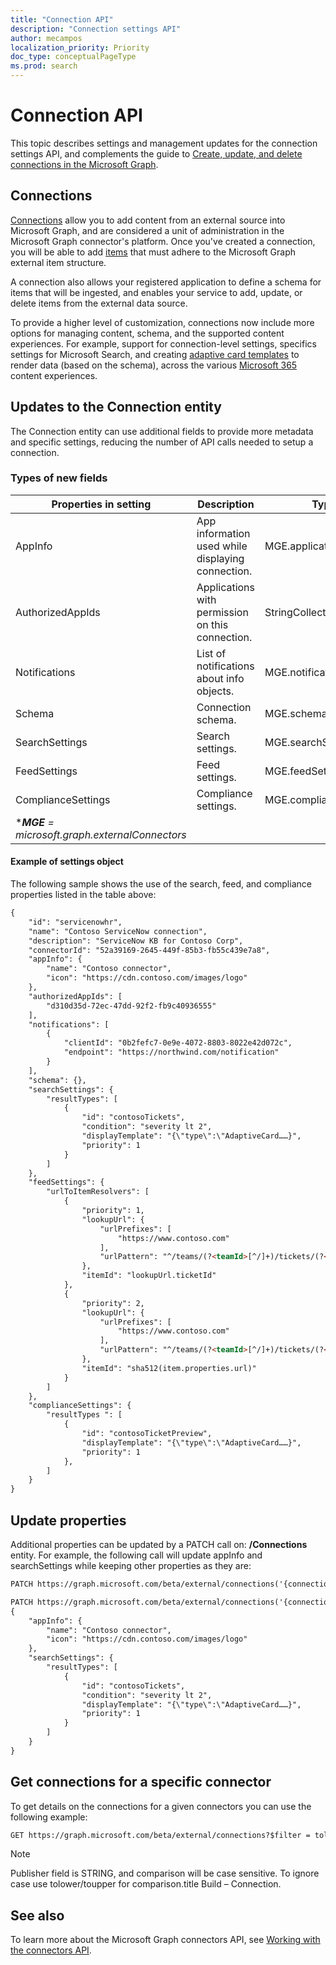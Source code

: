 ```yaml
---
title: "Connection API"
description: "Connection settings API"
author: mecampos
localization_priority: Priority
doc_type: conceptualPageType
ms.prod: search
---
```


# Connection API

This topic describes settings and management updates for the connection settings API, and complements the guide to [Create, update, and delete connections in the Microsoft Graph](connecting-external-content-manage-connections.md).

## Connections

[Connections](/graph/api/resources/externalconnectors-externalconnection?view=graph-rest-beta&preserve-view=true) allow you to add content from an external source into Microsoft Graph, and are considered a unit of administration in the Microsoft Graph connector's platform. Once you've created a connection, you will be able to add [items](/graph/api/resources/externalconnectors-externalitem?view=graph-rest-beta&preserve-view=true) that must adhere to the Microsoft Graph external item structure.

A connection also allows your registered application to define a schema for items that will be ingested, and enables your service to add, update, or delete items from the external data source.

To provide a higher level of customization, connections now include more options for managing content, schema, and the supported content experiences. For example, support for connection-level settings, specifics settings for Microsoft Search, and creating [adaptive card templates](/adaptive-cards/&preserve-view=true) to render data (based on the schema), across the various [Microsoft 365](https://www.microsoft.com/microsoft-365) content experiences.

## Updates to the Connection entity

The Connection entity can use additional fields to provide more metadata and specific settings, reducing the number of API calls needed to setup a connection.

### Types of new fields

|Properties in setting  |Description  |Type  |
|---------|---------|---------|
|AppInfo     | App information used while displaying connection.       | MGE.applicationInfo        |
|AuthorizedAppIds     | Applications with permission on this connection.        | StringCollection        |
|Notifications     | List of notifications about info objects.        | MGE.notificationInfo        |
|Schema     | Connection schema.        | MGE.schema        |
|SearchSettings     | Search settings.        | MGE.searchSettings        |
|FeedSettings     | Feed settings.       | MGE.feedSettings        |
|ComplianceSettings     | Compliance settings.        | MGE.complianceSettings        |
|****MGE** = microsoft.graph.externalConnectors*|

#### Example of settings object

The following sample shows the use of the search, feed, and compliance properties listed in the table above:

```html
{
    "id": "servicenowhr",
    "name": "Contoso ServiceNow connection",
    "description": "ServiceNow KB for Contoso Corp",
    "connectorId": "52a39169-2645-449f-85b3-fb55c439e7a8",
    "appInfo": {
        "name": "Contoso connector",
        "icon": "https://cdn.contoso.com/images/logo"
    },
    "authorizedAppIds": [
        "d310d35d-72ec-47dd-92f2-fb9c40936555"
    ],
    "notifications": [
        {
            "clientId": "0b2fefc7-0e9e-4072-8803-8022e42d072c",
            "endpoint": "https://northwind.com/notification"
        }
    ],
    "schema": {},
    "searchSettings": {
        "resultTypes": [
            {
                "id": "contosoTickets",
                "condition": "severity lt 2",
                "displayTemplate": "{\"type\":\"AdaptiveCard……}",
                "priority": 1
            }
        ]
    },
    "feedSettings": {
        "urlToItemResolvers": [
            {
                "priority": 1,
                "lookupUrl": {
                    "urlPrefixes": [
                        "https://www.contoso.com"
                    ],
                    "urlPattern": "^/teams/(?<teamId>[^/]+)/tickets/(?<ticketId>[^/]+)))(/.+)?)?/?$"
                },
                "itemId": "lookupUrl.ticketId"
            },
            {
                "priority": 2,
                "lookupUrl": {
                    "urlPrefixes": [
                        "https://www.contoso.com"
                    ],
                    "urlPattern": "^/teams/(?<teamId>[^/]+)/tickets/(?<ticketId>[^/]+)))(/.+)?)?/?$"
                },
                "itemId": "sha512(item.properties.url)"
            }
        ]
    },
    "complianceSettings": {
        "resultTypes ": [
            {
                "id": "contosoTicketPreview",
                "displayTemplate": "{\"type\":\"AdaptiveCard……}",
                "priority": 1
            },
        ]
    }
}
```

## Update properties

Additional properties can be updated by a PATCH call on: **/Connections** entity.
For example, the following call will update appInfo and searchSettings while keeping other properties as they are:

```html
PATCH https://graph.microsoft.com/beta/external/connections('{connectionId}')

PATCH https://graph.microsoft.com/beta/external/connections('{connectionId}')
{
    "appInfo": {
        "name": "Contoso connector",
        "icon": "https://cdn.contoso.com/images/logo"
    },
    "searchSettings": {
        "resultTypes": [
            {
                "id": "contosoTickets",
                "condition": "severity lt 2",
                "displayTemplate": "{\"type\":\"AdaptiveCard……}",
                "priority": 1
            }
        ]
    }
}
```

## Get connections for a specific connector

To get details on the connections for a given connectors you can use the following example:

```html
GET https://graph.microsoft.com/beta/external/connections?$filter = tolower(connectorId) eq 'cc29e42b-5273-4c34-a5f8-a25edcec077d' 
```

> [!NOTE]
> Publisher field is STRING, and comparison will be case sensitive. To ignore case use tolower/toupper for comparison.title Build – Connection.

## See also
To learn more about the Microsoft Graph connectors API, see [Working with the connectors API](connecting-external-content-connectors-api-overview.md).
